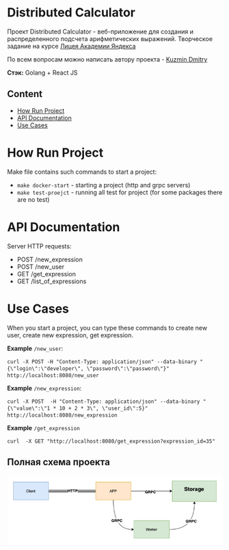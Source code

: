 # Distributed Calculator

Проект Distributed Calculator - веб-приложение для создания и распределенного подсчета арифметических выражений. Творческое задание на курсе [Лицея Академии Яндекса](https://lyceum.yandex.ru/go)

По всем вопросам можно написать автору проекта - [Kuzmin Dmitry](https://t.me/kuzmindev)

**Стэк:** Golang + React JS

## Content
- [How Run Project](#how-run-project)
- [API Documentation](#api-documentation)
- [Use Cases](#use-cases)

# How Run Project

Make file contains such commands to start a project:
- `make docker-start` - starting a project (http and grpc servers)
- `make test-proejct` - running all test for project (for some packages there are no test)


# API Documentation

Server HTTP requests:
- POST /new_expression
- POST /new_user
- GET  /get_expression
- GET  /list_of_expressions

# Use Cases    
When you start a project, you can type these commands to create new user, create new expression, get expression.

**Example** `/new_user`:
```
curl -X POST -H "Content-Type: application/json" --data-binary "{\"login\":\"developer\", \"password\":\"password\"}" http://localhost:8080/new_user
```

**Example** `/new_expression`:
```
curl -X POST  -H "Content-Type: application/json" --data-binary "{\"value\":\"1 * 10 + 2 * 3\", \"user_id\":5}" http://localhost:8080/new_expression
```

**Example** `/get_expression`
```
curl  -X GET "http://localhost:8080/get_expression?expression_id=35"
```


## Полная схема проекта

<!--![Project Schema](./docs/Distributed%20Calculator%20Schema.png) -->
<img src="./docs/Scheme Project.png" alt="schema" style="margin: 0 auto; width:600px;"/>

